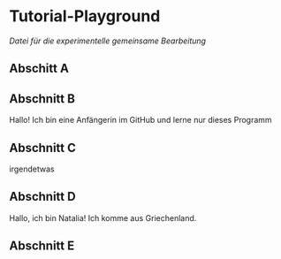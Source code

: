 # Tutorial-Playground
*Datei für die experimentelle gemeinsame Bearbeitung*

## Abschitt A

## Abschnitt B
Hallo! Ich bin eine Anfängerin im GitHub und lerne nur dieses Programm
 
## Abschnitt C
irgendetwas

## Abschnitt D
Hallo, ich bin Natalia!
Ich komme aus Griechenland.

## Abschnitt E
